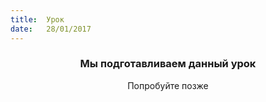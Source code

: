 ```yaml
---
title:  Урок
date:   28/01/2017
---
```


### <center>Мы подготавливаем данный урок</center>
<center>Попробуйте позже</center>